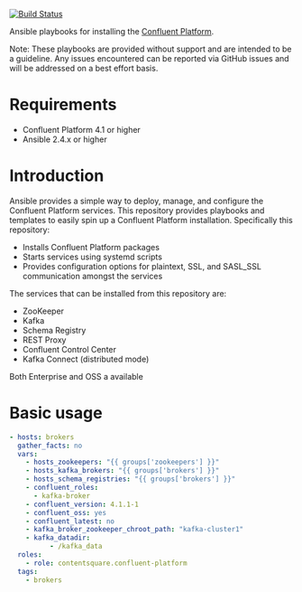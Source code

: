 [![Build Status](https://travis-ci.org/ContentSquare/cp-ansible.svg?branch=master)](https://travis-ci.org/ContentSquare/cp-ansible)

Ansible playbooks for installing the [Confluent Platform](http://www.confluent.io).


Note:
These playbooks are provided without support and are intended to be a guideline. Any issues encountered can be reported
via GitHub issues and will be addressed on a best effort basis.

# Requirements

* Confluent Platform 4.1 or higher
* Ansible 2.4.x or higher

# Introduction

Ansible provides a simple way to deploy, manage, and configure the Confluent Platform services. This repository provides playbooks and templates to easily
spin up a Confluent Platform installation. Specifically this repository:

* Installs Confluent Platform packages
* Starts services using systemd scripts
* Provides configuration options for plaintext, SSL, and SASL_SSL communication amongst the services

The services that can be installed from this repository are:

* ZooKeeper
* Kafka
* Schema Registry
* REST Proxy
* Confluent Control Center
* Kafka Connect (distributed mode)

Both Enterprise and OSS a available

# Basic usage

```yaml
- hosts: brokers
  gather_facts: no
  vars:
    - hosts_zookeepers: "{{ groups['zookeepers'] }}"
    - hosts_kafka_brokers: "{{ groups['brokers'] }}"
    - hosts_schema_registries: "{{ groups['brokers'] }}"
    - confluent_roles:
      - kafka-broker
    - confluent_version: 4.1.1-1
    - confluent_oss: yes
    - confluent_latest: no
    - kafka_broker_zookeeper_chroot_path: "kafka-cluster1"
    - kafka_datadir:
          - /kafka_data
  roles:
    - role: contentsquare.confluent-platform
  tags:
    - brokers

```
